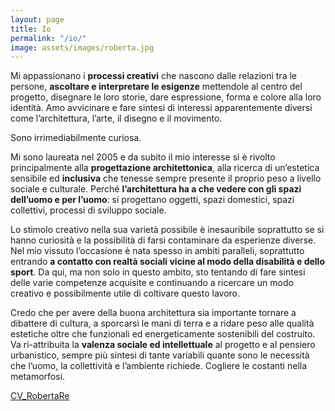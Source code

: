 ```yaml
---
layout: page
title: Io
permalink: "/io/"
image: assets/images/roberta.jpg
---
```


Mi appassionano i **processi creativi** che nascono dalle relazioni tra le persone, **ascoltare e interpretare le esigenze** mettendole al centro del progetto, disegnare le loro storie, dare espressione, forma e colore alla loro identità. Amo avvicinare e fare sintesi di interessi apparentemente diversi come l’architettura, l’arte, il disegno e il movimento.

Sono irrimediabilmente curiosa.

Mi sono laureata nel 2005 e da subito il mio interesse si è rivolto principalmente alla **progettazione architettonica**, alla ricerca di un’estetica sensibile ed **inclusiva** che tenesse sempre presente il proprio peso a livello sociale e culturale. Perché **l’architettura ha a che vedere con gli spazi dell’uomo e per l’uomo**: si progettano oggetti, spazi domestici, spazi collettivi, processi di sviluppo sociale.

Lo stimolo creativo nella sua varietà possibile è inesauribile soprattutto se si hanno curiosità e la possibilità di farsi contaminare da esperienze diverse. Nel mio vissuto l’occasione è nata spesso in ambiti paralleli, soprattutto entrando **a contatto con realtà sociali vicine al modo della disabilità e dello sport**. Da qui, ma non solo in questo ambito, sto tentando di fare sintesi delle varie competenze acquisite e continuando a ricercare un modo creativo e possibilmente utile di coltivare questo lavoro.

Credo che per avere della buona architettura sia importante tornare a dibattere di cultura, a sporcarsi le mani di terra e a ridare peso alle qualità estetiche oltre che funzionali ed energeticamente sostenibili del costruito. Va ri-attribuita la **valenza sociale ed intellettuale** al progetto e al pensiero urbanistico, sempre più sintesi di tante variabili quante sono le necessità che l’uomo, la collettività e l’ambiente richiede. Cogliere le costanti nella metamorfosi.

[CV_RobertaRe](/assets/files/CV_RobertaRe.pdf)
